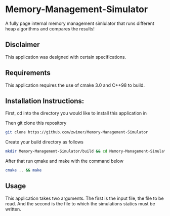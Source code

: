 # Memory-Management-Simulator

A fully page internal memory management simlulator that runs different heap algorithms and compares the results!

## Disclaimer

This application was designed with certain specifications.

## Requirements

This application requires the use of cmake 3.0 and C++98 to build.

## Installation Instructions:

First, cd into the directory you would like to install this application in

Then git clone this repository
```bash
git clone https://github.com/zwimer/Memory-Management-Simulator
```

Create your build directory as follows
```bash
mkdir Memory-Management-Simulator/build && cd Memory-Management-Simulator/build/
```

After that run qmake and make with the command below
```bash
cmake .. && make
```

## Usage
This application takes two arguments. The first is the input file, the file to be read. And the second is the file to which the simulations statics must be written.
